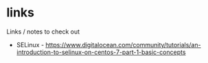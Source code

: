 # links
Links / notes to check out

* SELinux - https://www.digitalocean.com/community/tutorials/an-introduction-to-selinux-on-centos-7-part-1-basic-concepts